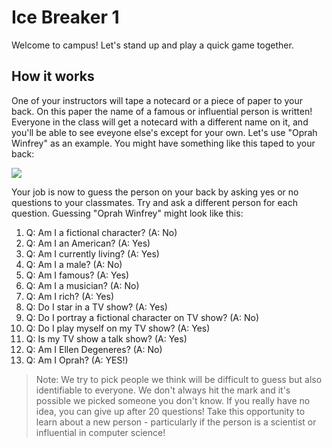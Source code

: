 # Ice Breaker 1

Welcome to campus! Let's stand up and play a quick game together.

## How it works

One of your instructors will tape a notecard or a piece of paper to your back. On this paper the name of a famous or influential person is written! Everyone in the class will get a notecard with a different name on it, and you'll be able to see eveyone else's except for your own. Let's use "Oprah Winfrey" as an example. You might have something like this taped to your back:

![](https://res.cloudinary.com/briezh/image/upload/v1583525713/notecard_ihradf.png)

Your job is now to guess the person on your back by asking yes or no questions to your classmates. Try and ask a different person for each question. Guessing "Oprah Winfrey" might look like this:

1. Q: Am I a fictional character? (A: No)
1. Q: Am I an American? (A: Yes)
1. Q: Am I currently living? (A: Yes)
1. Q: Am I a male? (A: No)
1. Q: Am I famous? (A: Yes)
1. Q: Am I a musician? (A: No)
1. Q: Am I rich? (A: Yes)
1. Q: Do I star in a TV show? (A: Yes)
1. Q: Do I portray a fictional character on TV show? (A: No)
1. Q: Do I play myself on my TV show? (A: Yes)
1. Q: Is my TV show a talk show? (A: Yes)
1. Q: Am I Ellen Degeneres? (A: No)
1. Q: Am I Oprah? (A: YES!)

> Note: We try to pick people we think will be difficult to guess but also identifiable to everyone. We don't always hit the mark and it's possible we picked someone you don't know. If you really have no idea, you can give up after 20 questions! Take this opportunity to learn about a new person - particularly if the person is a scientist or influential in computer science!
